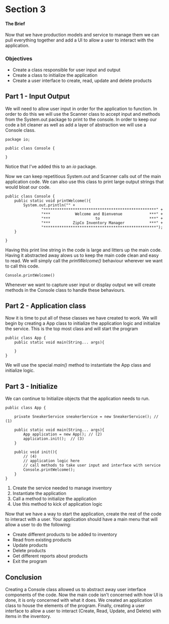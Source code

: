 # Section 3

#### The Brief
Now that we have production models and service to manage them we can pull everything together and add a UI to allow a user to interact with the application.

### Objectives
* Create a class responsible for user input and output
* Create a class to initialize the application
* Create a user interface to create, read, update and delete products

## Part 1 - Input Output
We will need to allow user input in order for the application to function. In order to do this we will use the Scanner class to accept input and methods from the System.out package to print to the console. In order to keep our code a bit cleaner as well as add a layer of abstraction we will use a Console class. 

```
package io;

public class Console {

}
```

Notice that I've added this to an _io_ package.

Now we can keep repetitious System.out and Scanner calls out of the main application code. We can also use this class to print large output strings that would bloat our code.

```
public class Console {
    public static void printWelcome(){
        System.out.println("" +
                "**************************************************" +
                "***           Welcome and Bienvenue            ***" +
                "***                    to                      ***" +
                "***          ZipCo Inventory Manager           ***" +
                "**************************************************");
    }

}
```

Having this print line string in the code is large and litters up the main code. Having it abstracted away alows us to keep the main code clean and easy to read. We will simply call the _printWelcome()_ behaviour wherever we want to call this code.

```
Console.printWelcome()
```

Whenever we want to capture user input or display output we will create methods in the Console class to handle these behaviours.

## Part 2 - Application class
Now it is time to put all of these classes we have created to work. We will begin by creating a App class to initialize the application logic and initialize the service. This is the top most class and will start the program

```
public class App {
	public static void main(String... args){
	
	}
}
```

We will use the special _main()_ method to instantiate the App class and initialize logic. 


## Part 3 - Initialize
We can continue to Initialize objects that the application needs to run.

```
public class App {

	private SneakerService sneakerService = new SneakerService(); // (1)
	
	public static void main(String... args){
		App application = new App(); // (2)
		application.init();  // (3)
	}
	
	public void init(){
		// (4)
		// application logic here 
		// call methods to take user input and interface with service
		Console.printWelcome();
	}
}
```

1. Create the service needed to manage inventory
2. Instantiate the application
3. Call a method to initialize the application
4. Use this method to kick of application logic

Now that we have a way to start the application, create the rest of the code to interact with a user. Your application should have a main menu that will allow a user to do the following:

* Create different products to be added to inventory
* Read from existing products
* Update products
* Delete products
* Get different reports about products
* Exit the program

## Conclusion

Creating a Console class allowed us to abstract away user interface components of the code. Now the main code isn't concerned with how UI is done, it is only concerned with what it does. We created an application class to house the elements of the program. Finally, creating a user interface to allow a user to interact (Create, Read, Update, and Delete) with items in the inventory.



